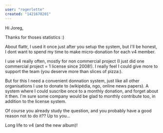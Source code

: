 ```yaml
---
user: "rogerlette"
created: "1421670201"
---
```


Hi Joreg,

Thanks for thoses statistics :)

About flattr, I used it once just after you setup the system, but I'll be honest, I dont want to spend my time to make micro-donation for each v4 member.

I use v4 really often, mostly for non commercial project (I just did one commercial project = 1 license since 2008!). I really feel I could give more to support the team (you deserve more than slices of pizza:).

But for this I need a convenient donnation system, just like all other organisations I use to donate to (wikipédia, ngo, online news papers). A system where I could suscribe once to a monthly donation, and forget about it then.
I'm sure some company would be glad to monthly contribute too, in addition to the license system.

Of course you already study the question, and you probably have a good reason not to do it?? Up to you...


Long life to v4 (and the new album)!





